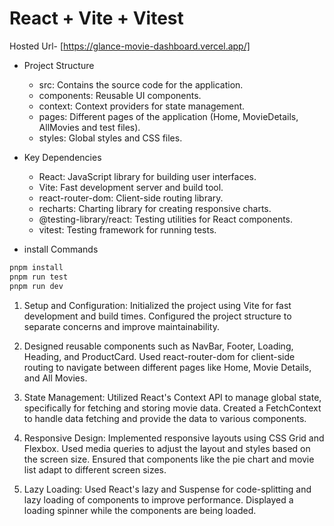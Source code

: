 # React + Vite + Vitest

Hosted Url- [https://glance-movie-dashboard.vercel.app/]

- Project Structure

  - src: Contains the source code for the application.
  - components: Reusable UI components.
  - context: Context providers for state management.
  - pages: Different pages of the application (Home, MovieDetails, AllMovies and test files).
  - styles: Global styles and CSS files.

- Key Dependencies

  - React: JavaScript library for building user interfaces.
  - Vite: Fast development server and build tool.
  - react-router-dom: Client-side routing library.
  - recharts: Charting library for creating responsive charts.
  - @testing-library/react: Testing utilities for React components.
  - vitest: Testing framework for running tests.

- install Commands

```bash
pnpm install
pnpm run test
pnpm run dev
```

1. Setup and Configuration:
   Initialized the project using Vite for fast development and build times.
   Configured the project structure to separate concerns and improve maintainability.

2. Designed reusable components such as
   NavBar, Footer, Loading, Heading, and ProductCard.
   Used react-router-dom for client-side routing to navigate between different pages like Home, Movie Details, and All Movies.

3. State Management:
   Utilized React's Context API to manage global state, specifically for fetching and storing movie data.
   Created a FetchContext to handle data fetching and provide the data to various components.

4. Responsive Design:
   Implemented responsive layouts using CSS Grid and Flexbox.
   Used media queries to adjust the layout and styles based on the screen size.
   Ensured that components like the pie chart and movie list adapt to different screen sizes.

5. Lazy Loading:
   Used React's lazy and Suspense for code-splitting and lazy loading of components to improve performance.
   Displayed a loading spinner while the components are being loaded.
